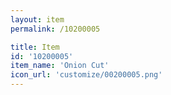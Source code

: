 ```yaml
---
layout: item
permalink: /10200005

title: Item
id: '10200005'
item_name: 'Onion Cut'
icon_url: 'customize/00200005.png'
---
```

